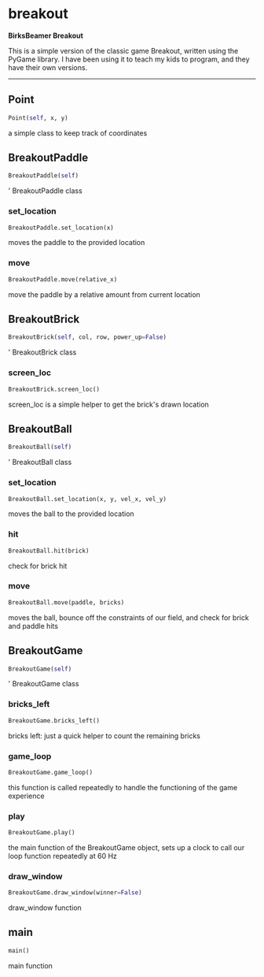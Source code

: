 
# breakout

__BirksBeamer Breakout__

This is a simple version of the classic game Breakout, written using the PyGame library.
I have been using it to teach my kids to program, and they have their own versions.
***


## Point
```python
Point(self, x, y)
```
a simple class to keep track of coordinates

## BreakoutPaddle
```python
BreakoutPaddle(self)
```
' BreakoutPaddle class

### set_location
```python
BreakoutPaddle.set_location(x)
```
moves the paddle to the provided location

### move
```python
BreakoutPaddle.move(relative_x)
```
move the paddle by a relative amount from current location

## BreakoutBrick
```python
BreakoutBrick(self, col, row, power_up=False)
```
' BreakoutBrick class

### screen_loc
```python
BreakoutBrick.screen_loc()
```
screen_loc is a simple helper to get the brick's drawn location

## BreakoutBall
```python
BreakoutBall(self)
```
' BreakoutBall class

### set_location
```python
BreakoutBall.set_location(x, y, vel_x, vel_y)
```
moves the ball to the provided location

### hit
```python
BreakoutBall.hit(brick)
```
check for brick hit

### move
```python
BreakoutBall.move(paddle, bricks)
```
moves the ball, bounce off the constraints of our field, and check
for brick and paddle hits

## BreakoutGame
```python
BreakoutGame(self)
```
' BreakoutGame class

### bricks_left
```python
BreakoutGame.bricks_left()
```
bricks left: just a quick helper to count the remaining bricks

### game_loop
```python
BreakoutGame.game_loop()
```
this function is called repeatedly to handle the functioning of the game experience

### play
```python
BreakoutGame.play()
```
the main function of the BreakoutGame object, sets up a clock to
call our loop function repeatedly at 60 Hz

### draw_window
```python
BreakoutGame.draw_window(winner=False)
```
draw_window function

## main
```python
main()
```
main function
